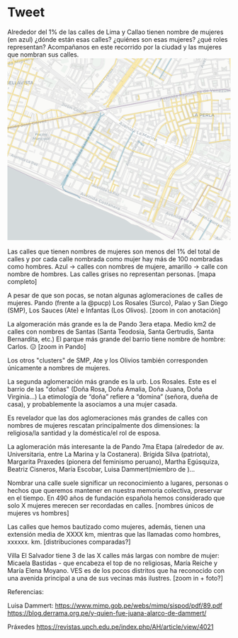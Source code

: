 # Tweet

Alrededor del 1% de las calles de Lima y Callao tienen nombre de mujeres (en azul) ¿dónde están esas calles? ¿quiénes son esas mujeres? ¿qué roles representan? Acompañanos en este recorrido por la ciudad y las mujeres que nombran sus calles.
![](santa_rosa.png)   

Las calles que tienen nombres de mujeres son menos del 1% del total de calles y por cada calle nombrada como mujer hay más de 100 nombradas como hombres. Azul -> calles con nombres de mujere, amarillo -> calle con nombre de hombres. Las calles grises no representan personas.
[mapa completo]

A pesar de que son pocas, se notan algunas aglomeraciones de calles de mujeres. Pando (frente a la @pucp) Los Rosales (Surco), Palao y San Diego (SMP), Los Sauces (Ate) e Infantas (Los Olivos).
[zoom in con anotación]

La algomeración más grande es la de Pando 3era etapa. Medio km2 de calles con nombres de Santas (Santa Teodosia, Santa Gertrudis, Santa Bernardita, etc.) El parque más grande del barrio tiene nombre de hombre: Carlos. 😑
[zoom in Pando]

Los otros "clusters" de SMP, Ate y los Olivios también corresponden únicamente a nombres de mujeres.

La segunda aglomeración más grande es la urb. Los Rosales. Este es el barrio de las "doñas" (Doña Rosa, Doña Amalia, Doña Juana, Doña Virginia...) La etimología de “doña” refiere a “domina” (señora, dueña de casa), y probablemente la asociamos a una mujer casada.

Es revelador que las dos aglomeraciones más grandes de calles con nombres de mujeres rescatan principalmente dos dimensiones: la religiosa/la santidad y la doméstica/el rol de esposa.

La aglomeración más interesante la de Pando 7ma Etapa (alrededor de av. Universitaria, entre La Marina y la Costanera). Brígida Silva (patriota), Margarita Praxedes (pionera del feminismo peruano), Martha Egúsquiza, Beatriz Cisneros, María Escobar, Luisa Dammert(miembro de )...

Nombrar una calle suele significar un reconocimiento a lugares, personas o hechos que queremos mantener en nuestra memoria colectiva, preservar en el tiempo. En 490 años de fundación española hemos considerado que solo X mujeres merecen ser recordadas en calles.
[nombres únicos de mujeres vs hombres]

Las calles que hemos bautizado como mujeres, además, tienen una extensión media de XXXX km, mientras que las llamadas como hombres, xxxxxx. km. 
[distribuciones comparadas?]

Villa El Salvador tiene 3 de las X calles más largas con nombre de mujer: Micaela Bastidas - que encabeza el top de no religiosas, María Reiche y María Elena Moyano. VES es de los pocos distritos que ha reconocido con una avenida principal a una de sus vecinas más ilustres.
[zoom in + foto?]





Referencias:

Luisa Dammert:
https://www.mimp.gob.pe/webs/mimp/sispod/pdf/89.pdf 
https://blog.derrama.org.pe/y-quien-fue-juana-alarco-de-dammert/

Práxedes
https://revistas.upch.edu.pe/index.php/AH/article/view/4021

